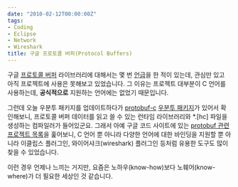 ```yaml
---
date: "2010-02-12T00:00:00Z"
tags:
- Coding
- Eclipse
- Network
- Wireshark
title: 구글 프로토콜 버퍼(Protocol Buffers)
---
```


구글 [프로토콜 버퍼](http://code.google.com/p/protobuf/) 라이브러리에 대해서는 몇 번 [언급](/2010/01/29/0mq-a-new-approach-to-messaging/)을 한 적이 있는데, 관심만 있고 아직 프로젝트에 사용은 못해보고 있었습니다. 그 이유는 프로젝트 대부분이 C 언어를 사용하는데, **공식적으로** 지원하는 언어에는 없었기 때문입니다.

그런데 오늘 우분투 패키지를 업데이트하다가 [protobuf-c](http://code.google.com/p/protobuf-c/) [우분투 패키지](http://packages.ubuntu.com/lucid/protobuf-c-compiler)가 있어서 확인해보니, 프로토콜 버퍼 데이터를 읽고 쓸 수 있는 런타임 라이브러리와 \*.[hc] 파일을 생성하는 컴파일러가 들어있군요. 그래서 아예 구글 코드 사이트에 있는 [protobuf 관련 프로젝트 목록](http://code.google.com/hosting/search?q=label:protobuf)을 훑어보니, C 언어 뿐 아니라 다양한 언어에 대한 바인딩을 지원할 뿐 아니라 이클립스 플러그인, 와이어샤크(wireshark) 플러그인 등처럼 유용한 도구도 많이 찾을 수 있었습니다.

이런 경우 언제나 느끼는 거지만, 요즘은 노하우(know-how)보다 노훼어(know-where)가 더 필요한 세상인 것 같습니다.
